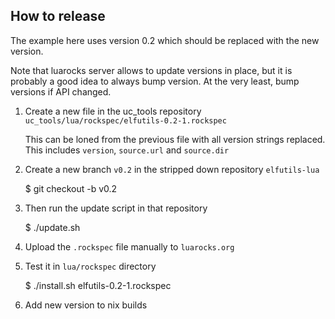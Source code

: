 How to release
--------------

The example here uses version 0.2 which should be replaced with the
new version.

Note that luarocks server allows to update versions in place, but it
is probably a good idea to always bump version.  At the very least,
bump versions if API changed.

1. Create a new file in the uc_tools repository
   `uc_tools/lua/rockspec/elfutils-0.2-1.rockspec`
   
   This can be loned from the previous file with all version strings replaced.
   This includes `version`, `source.url` and `source.dir`
   
3. Create a new branch `v0.2` in the stripped down repository `elfutils-lua`

    $ git checkout -b v0.2
    
4. Then run the update script in that repository

    $ ./update.sh
    

6. Upload the `.rockspec` file manually to `luarocks.org`

7. Test it in `lua/rockspec` directory

    $ ./install.sh elfutils-0.2-1.rockspec
    
8. Add new version to nix builds



    


